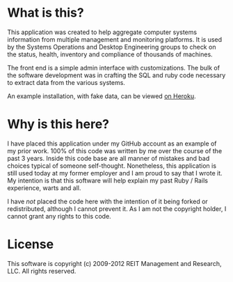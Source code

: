 # What is this?

This application was created to help aggregate computer systems information from multiple management and monitoring platforms. It is used by the Systems Operations and Desktop Engineering groups to check on the status, health, inventory and compliance of thousands of machines.

The front end is a simple admin interface with customizations. The bulk of the software development was in crafting the SQL and ruby code necessary to extract data from the various systems.

An example installation, with fake data, can be viewed [on Heroku](http://arcane-fortress-5987.heroku.com).


# Why is this here?

I have placed this application under my GitHub account as an example of my prior work. 100% of this code was written by me over the course of the past 3 years.  Inside this code base are all manner of mistakes and bad choices typical of someone self-thought. Nonetheless, this application is still used today at my former employer and I am proud to say that I wrote it. My intention is that this software will help explain my past Ruby / Rails experience, warts and all.

I have _not_ placed the code here with the intention of it being forked or redistributed, although I cannot prevent it. As I am not the copyright holder, I cannot grant any rights to this code.


# License

This software is copyright (c) 2009-2012 REIT Management and Research, LLC. All rights reserved.